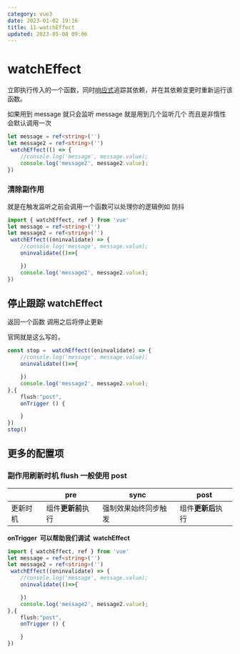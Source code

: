 ```yaml
---
category: vue3
date: 2023-01-02 19:16
title: 11-watchEffect
updated: 2023-05-08 09:06
---
```


# watchEffect

立即执行传入的一个函数，同时[响应式](https://so.csdn.net/so/search?q=%E5%93%8D%E5%BA%94%E5%BC%8F&spm=1001.2101.3001.7020)追踪其依赖，并在其依赖变更时重新运行该函数。

如果用到 message 就只会监听 message 就是用到几个监听几个 而且是非惰性 会默认调用一次

```ts
let message = ref<string>('')
let message2 = ref<string>('')
 watchEffect(() => {
    //console.log('message', message.value);
    console.log('message2', message2.value);
})
```

### 清除副作用

就是在触发监听之前会调用一个函数可以处理你的逻辑例如 防抖

```ts
import { watchEffect, ref } from 'vue'
let message = ref<string>('')
let message2 = ref<string>('')
 watchEffect((oninvalidate) => {
    //console.log('message', message.value);
    oninvalidate(()=>{

    })
    console.log('message2', message2.value);
})
```

## 停止跟踪 watchEffect

返回一个函数 调用之后将停止更新

官网就是这么写的，

```ts
const stop =  watchEffect((oninvalidate) => {
    //console.log('message', message.value);
    oninvalidate(()=>{

    })
    console.log('message2', message2.value);
},{
    flush:"post",
    onTrigger () {

    }
})
stop()
```

## 更多的配置项

### 副作用刷新时机 flush 一般使用 post

|          | pre                | sync                 | post               |
| -------- | ------------------ | -------------------- | ------------------ |
| 更新时机 | 组件**更新前**执行 | 强制效果始终同步触发 | 组件**更新后**执行 |

**onTrigger  可以帮助我们调试  watchEffect**

```ts
import { watchEffect, ref } from 'vue'
let message = ref<string>('')
let message2 = ref<string>('')
 watchEffect((oninvalidate) => {
    //console.log('message', message.value);
    oninvalidate(()=>{

    })
    console.log('message2', message2.value);
},{
    flush:"post",
    onTrigger () {

    }
})
```